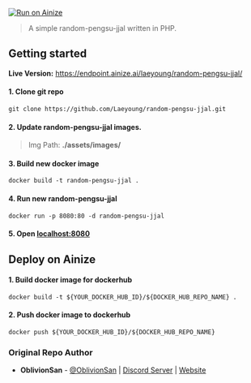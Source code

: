 [![Run on Ainize](https://ainize.ai/static/images/run_on_ainize_button.svg)](https://ainize.web.app/redirect?git_repo=github.com/Laeyoung/random-pengsu-jjal)


> A simple random-pengsu-jjal written in PHP.

## Getting started

**Live Version:** https://endpoint.ainize.ai/laeyoung/random-pengsu-jjal/

#### 1. Clone git repo

`git clone https://github.com/Laeyoung/random-pengsu-jjal.git`

#### 2. Update random-pengsu-jjal images.

> Img Path: **./assets/images/**

#### 3. Build new docker image

`docker build -t random-pengsu-jjal .`

#### 4. Run new random-pengsu-jjal

`docker run -p 8080:80 -d random-pengsu-jjal`

#### 5. Open [localhost:8080](http://localhost:8080)

## Deploy on Ainize

#### 1. Build docker image for dockerhub

`docker build -t ${YOUR_DOCKER_HUB_ID}/${DOCKER_HUB_REPO_NAME} .`

#### 2. Push docker image to dockerhub

`docker push ${YOUR_DOCKER_HUB_ID}/${DOCKER_HUB_REPO_NAME}`



### Original Repo Author
- **OblivionSan** - [@OblivionSan](https://twitter.com/OblivionSan) | [Discord Server](https://discord.gg/kxNeGRC) | [Website](https://oblivionsan.tk)
